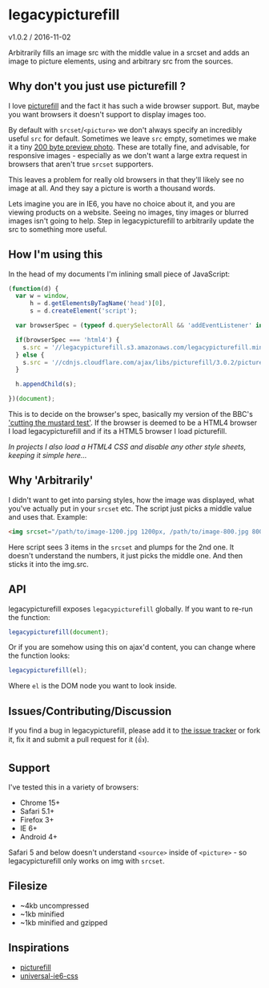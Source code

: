 # legacypicturefill

v1.0.2 / 2016-11-02

Arbitrarily fills an image src with the middle value in a srcset and adds an image to picture elements, using and arbitrary src from the sources.

## Why don't you just use picturefill ?

I love [picturefill](https://github.com/scottjehl/picturefill) and the fact it has such a wide browser support. But, maybe you want browsers it doesn't support to display images too.

By default with `srcset`/`<picture>` we don't always specify an incredibly useful `src` for default. Sometimes we leave `src` empty, sometimes we make it a tiny [200 byte preview photo](https://code.facebook.com/posts/991252547593574/the-technology-behind-preview-photos/). These are totally fine, and advisable, for responsive images - especially as we don't want a large extra request in browsers that aren't true `srcset` supporters.

This leaves a problem for really old browsers in that they'll likely see no image at all. And they say a picture is worth a thousand words.

Lets imagine you are in IE6, you have no choice about it, and you are viewing products on a website. Seeing no images, tiny images or blurred images isn't going to help. Step in legacypicturefill to arbitrarily update the src to something more useful.

## How I'm using this

In the head of my documents I'm inlining small piece of JavaScript:

```javascript
(function(d) {
  var w = window,
      h = d.getElementsByTagName('head')[0],
      s = d.createElement('script');

  var browserSpec = (typeof d.querySelectorAll && 'addEventListener' in w && w.history.pushState && d.implementation.hasFeature('http://www.w3.org/TR/SVG11/feature#BasicStructure', '1.1')) ? 'html5' : 'html4';

  if(browserSpec === 'html4') {
    s.src = '//legacypicturefill.s3.amazonaws.com/legacypicturefill.min.js';
  } else {
    s.src = '//cdnjs.cloudflare.com/ajax/libs/picturefill/3.0.2/picturefill.min.js';
  }

  h.appendChild(s);

})(document);
```

This is to decide on the browser's spec, basically my version of the BBC's ['cutting the mustard test'](http://responsivenews.co.uk/post/18948466399/cutting-the-mustard). If the browser is deemed to be a HTML4 browser I load legacypicturefill and if its a HTML5 browser I load picturefill.

*In projects I also load a HTML4 CSS and disable any other style sheets, keeping it simple here...*

## Why 'Arbitrarily'

I didn't want to get into parsing styles, how the image was displayed, what you've actually put in your `srcset` etc. The script just picks a middle value and uses that. Example:

```html
<img srcset="/path/to/image-1200.jpg 1200px, /path/to/image-800.jpg 800px, /path/to/image-400.jpg 400px">
```

Here script sees 3 items in the `srcset` and plumps for the 2nd one. It doesn't understand the numbers, it just picks the middle one. And then sticks it into the img.src.

## API

legacypicturefill exposes `legacypicturefill` globally. If you want to re-run the function:

```javascript
legacypicturefill(document);
```

Or if you are somehow using this on ajax'd content, you can change where the function looks:

```javascript
legacypicturefill(el);
```

Where `el` is the DOM node you want to look inside.

## Issues/Contributing/Discussion

If you find a bug in legacypicturefill, please add it to [the issue tracker](https://github.com/13twelve/legacypicturefill/issues) or fork it, fix it and submit a pull request for it (👍).

## Support

I've tested this in a variety of browsers:

* Chrome 15+
* Safari 5.1+
* Firefox 3+
* IE 6+
* Android 4+

Safari 5 and below doesn't understand `<source>` inside of `<picture>` - so legacypicturefill only works on img with `srcset`.

## Filesize

* ~4kb uncompressed
* ~1kb minified
* ~1kb minified and gzipped

## Inspirations

* [picturefill](https://github.com/scottjehl/picturefill)
* [universal-ie6-css](https://github.com/malarkey/universal-ie6-css)
